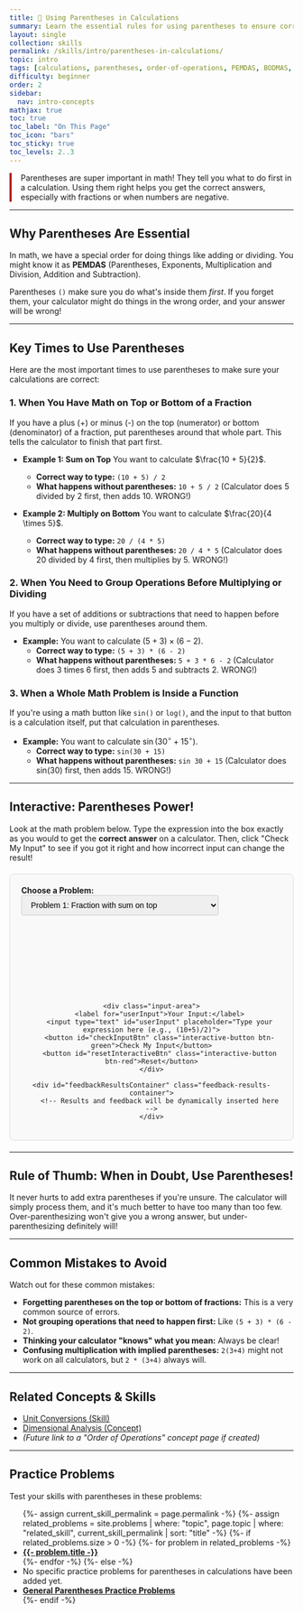 ```yaml
---
title: 🎯 Using Parentheses in Calculations
summary: Learn the essential rules for using parentheses to ensure correct order of operations in physics calculations.
layout: single
collection: skills
permalink: /skills/intro/parentheses-in-calculations/
topic: intro
tags: [calculations, parentheses, order-of-operations, PEMDAS, BODMAS, math-skills]
difficulty: beginner
order: 2
sidebar:
  nav: intro-concepts
mathjax: true
toc: true
toc_label: "On This Page"
toc_icon: "bars"
toc_sticky: true
toc_levels: 2..3
---
```


<p class="lead" markdown="1" style="border-left: 4px solid #B22222; padding-left: 1rem;">
Parentheses are super important in math! They tell you what to do first in a calculation. Using them right helps you get the correct answers, especially with fractions or when numbers are negative.
</p>

---

## **Why Parentheses Are Essential**

In math, we have a special order for doing things like adding or dividing. You might know it as **PEMDAS** (Parentheses, Exponents, Multiplication and Division, Addition and Subtraction).

Parentheses `()` make sure you do what's inside them *first*. If you forget them, your calculator might do things in the wrong order, and your answer will be wrong!

---

## **Key Times to Use Parentheses**

Here are the most important times to use parentheses to make sure your calculations are correct:

### **1. When You Have Math on Top or Bottom of a Fraction**

If you have a plus (+) or minus (-) on the top (numerator) or bottom (denominator) of a fraction, put parentheses around that whole part. This tells the calculator to finish that part first.

* **Example 1: Sum on Top**
    You want to calculate $\frac{10 + 5}{2}$.
    * **Correct way to type:** `(10 + 5) / 2`
    * **What happens without parentheses:** `10 + 5 / 2` (Calculator does 5 divided by 2 first, then adds 10. WRONG!)

* **Example 2: Multiply on Bottom**
    You want to calculate $\frac{20}{4 \times 5}$.
    * **Correct way to type:** `20 / (4 * 5)`
    * **What happens without parentheses:** `20 / 4 * 5` (Calculator does 20 divided by 4 first, then multiplies by 5. WRONG!)

### **2. When You Need to Group Operations Before Multiplying or Dividing**

If you have a set of additions or subtractions that need to happen before you multiply or divide, use parentheses around them.

* **Example:** You want to calculate $(5 + 3) \times (6 - 2)$.
    * **Correct way to type:** `(5 + 3) * (6 - 2)`
    * **What happens without parentheses:** `5 + 3 * 6 - 2` (Calculator does 3 times 6 first, then adds 5 and subtracts 2. WRONG!)

### **3. When a Whole Math Problem is Inside a Function**

If you're using a math button like `sin()` or `log()`, and the input to that button is a calculation itself, put that calculation in parentheses.

* **Example:** You want to calculate $\sin(30^\circ + 15^\circ)$.
    * **Correct way to type:** `sin(30 + 15)`
    * **What happens without parentheses:** `sin 30 + 15` (Calculator does sin(30) first, then adds 15. WRONG!)

---

## **Interactive: Parentheses Power!**

Look at the math problem below. Type the expression into the box exactly as you would to get the **correct answer** on a calculator. Then, click "Check My Input" to see if you got it right and how incorrect input can change the result!

<div class="parentheses-interactive-wrapper">
    <div class="problem-display">
        <label for="expressionSelect">Choose a Problem:</label>
        <select id="expressionSelect">
            <option value="problem1">Problem 1: Fraction with sum on top</option>
            <option value="problem2">Problem 2: Fraction with product on bottom</option>
            <option value="problem3">Problem 3: Grouping operations</option>
        </select>
        <div id="currentProblemExpressionLatex" class="current-problem-latex">
            <!-- LaTeX expression will be rendered here -->
        </div>
    </div>

    <div class="input-area">
        <label for="userInput">Your Input:</label>
        <input type="text" id="userInput" placeholder="Type your expression here (e.g., (10+5)/2)">
        <button id="checkInputBtn" class="interactive-button btn-green">Check My Input</button>
        <button id="resetInteractiveBtn" class="interactive-button btn-red">Reset</button>
    </div>

    <div id="feedbackResultsContainer" class="feedback-results-container">
        <!-- Results and feedback will be dynamically inserted here -->
    </div>
</div>

<style>
/* --- Parentheses Interactive CSS --- */
.parentheses-interactive-wrapper {
    background-color: #f9f9f9;
    border: 1px solid #ddd;
    border-radius: 8px;
    padding: 20px;
    margin: 20px 0;
    text-align: center;
    display: flex;
    flex-direction: column;
    gap: 20px;
}

.problem-display {
    text-align: left;
    margin-bottom: 15px;
}

.problem-display label {
    font-weight: bold;
    margin-right: 10px;
}

.problem-display select {
    padding: 8px 12px;
    border: 1px solid #ccc;
    border-radius: 4px;
    font-size: 1em;
    margin-bottom: 10px;
    width: 100%;
    max-width: 350px; /* Limit width */
}

.current-problem-latex {
    font-size: 2em; /* Larger for LaTeX */
    font-weight: bold;
    color: #333;
    margin-top: 15px;
    min-height: 80px; /* Ensure space for LaTeX rendering */
    display: flex;
    justify-content: center;
    align-items: center;
}

.input-area {
    display: flex;
    flex-wrap: wrap; /* Allow wrapping on small screens */
    justify-content: center;
    align-items: center;
    gap: 10px;
    margin-bottom: 20px;
}

.input-area label {
    font-weight: bold;
}

.input-area input[type="text"] {
    flex-grow: 1; /* Allow input to take available space */
    max-width: 400px; /* Max width for input */
    padding: 10px 15px;
    border: 1px solid #ccc;
    border-radius: 5px;
    font-size: 1em;
}

.interactive-button {
    padding: 10px 20px;
    border: none;
    border-radius: 5px;
    cursor: pointer;
    font-size: 1em;
    font-weight: bold;
    transition: background-color 0.2s ease, box-shadow 0.2s ease;
}

.interactive-button.btn-green {
    background-color: #28a745;
    color: white;
}

.interactive-button.btn-green:hover {
    background-color: #218838;
}

.interactive-button.btn-red {
    background-color: #dc3545;
    color: white;
}

.interactive-button.btn-red:hover {
    background-color: #c82333;
}

/* New combined results/feedback container */
.feedback-results-container {
    min-height: 120px; /* Ensure consistent height */
    padding: 15px;
    border-radius: 8px;
    text-align: left;
    box-shadow: 0 2px 5px rgba(0,0,0,0.1);
    display: none; /* Hidden by default, shown when results are ready */
    flex-direction: column;
    gap: 8px;
    transition: opacity 0.3s ease;
}

.feedback-results-container.visible {
    display: flex;
    opacity: 1;
}

.feedback-results-container.correct {
    background-color: #e6ffed;
    border: 1px solid #28a745;
}

.feedback-results-container.incorrect {
    background-color: #ffe6e6;
    border: 1px solid #dc3545;
}

.feedback-results-container p {
    margin: 0;
    line-height: 1.4;
}

.feedback-results-container strong {
    color: #333;
}

.feedback-results-container .expression-code {
    font-family: 'Courier New', Courier, monospace;
    font-weight: normal;
    color: #000;
    word-break: break-all; /* Allow long expressions to wrap */
}

.feedback-results-container .main-feedback-message {
    font-size: 1.2em;
    font-weight: bold;
    margin-top: 10px;
}
</style>

<script src="/assets/js/intro/parentheses-animator.js"></script>

---

## **Rule of Thumb: When in Doubt, Use Parentheses!**

It never hurts to add extra parentheses if you're unsure. The calculator will simply process them, and it's much better to have too many than too few. Over-parenthesizing won't give you a wrong answer, but under-parenthesizing definitely will!

---

## **Common Mistakes to Avoid**

Watch out for these common mistakes:

* **Forgetting parentheses on the top or bottom of fractions:** This is a very common source of errors.
* **Not grouping operations that need to happen first:** Like `(5 + 3) * (6 - 2)`.
* **Thinking your calculator "knows" what you mean:** Always be clear!
* **Confusing multiplication with implied parentheses:** `2(3+4)` might not work on all calculators, but `2 * (3+4)` always will.

---

## **Related Concepts & Skills**

* <a href="{{ '/skills/intro/unit-conversions/' | relative_url }}">Unit Conversions (Skill)</a>
* <a href="{{ '/concepts/intro/dimensional-analysis/' | relative_url }}">Dimensional Analysis (Concept)</a>
* *(Future link to a "Order of Operations" concept page if created)*

<hr>

<h2>Practice Problems</h2>

Test your skills with parentheses in these problems:

<ul>
  {%- assign current_skill_permalink = page.permalink -%}
  {%- assign related_problems = site.problems | where: "topic", page.topic | where: "related_skill", current_skill_permalink | sort: "title" -%}
  {%- if related_problems.size > 0 -%}
    {%- for problem in related_problems -%}
      <li><a href="{{- problem.url | relative_url -}}"><strong>{{- problem.title -}}</strong></a></li>
    {%- endfor -%}
  {%- else -%}
    <li>No specific practice problems for parentheses in calculations have been added yet.</li>
    <li><a href="/problems/parentheses-practice/"><strong>General Parentheses Practice Problems</strong></a></li>
  {%- endif -%}
</ul>